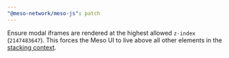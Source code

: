 ```yaml
---
"@meso-network/meso-js": patch
---
```


Ensure modal iframes are rendered at the highest allowed `z-index` (`2147483647`). This forces the Meso UI to live above all other elements in the [stacking context](https://developer.mozilla.org/en-US/docs/Web/CSS/CSS_positioned_layout/Understanding_z-index/Stacking_context).
